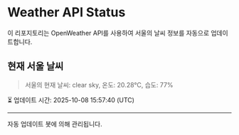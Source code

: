 
# Weather API Status

이 리포지토리는 OpenWeather API를 사용하여 서울의 날씨 정보를 자동으로 업데이트합니다.

## 현재 서울 날씨
> 서울의 현재 날씨: clear sky, 온도: 20.28°C, 습도: 77%

⏳ 업데이트 시간: 2025-10-08 15:57:40 (UTC)

---
자동 업데이트 봇에 의해 관리됩니다.
